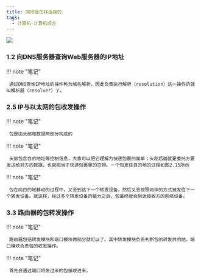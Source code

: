 ```yaml
---
title: 网络是怎样连接的
tags:
  - 计算机-计算机综合
---
```


![](https://cdn.weread.qq.com/weread/cover/15/YueWen_907755/s_YueWen_907755.jpg)


### 1.2 向DNS服务器查询Web服务器的IP地址




!!! note "笔记"

	 通过DNS查询IP地址的操作称为域名解析，因此负责执行解析（resolution）这一操作的就叫解析器（resolver）了。 


### 2.5 IP与以太网的包收发操作




!!! note "笔记"

	 包是由头部和数据两部分构成的 


!!! note "笔记"

	 头部包含目的地址等控制信息，大家可以把它理解为快递包裹的面单；头部后面就是委托方要发送给对方的数据，也就相当于快递包裹里的货物。一个包发往目的地的过程如图2.15所示 


!!! note "笔记"

	 包在向目的地移动的过程中，又会到达下一个转发设备，然后又会按照同样的方式被发往下一个转发设备。就这样，经过多个转发设备的接力之后，包最终就会到达接收方的网络设备。 


### 3.3 路由器的包转发操作




!!! note "笔记"

	 路由器包括转发模块和端口模块两部分就可以了。其中转发模块负责判断包的转发目的地，端口模块负责包的收发操作。 


!!! note "笔记"

	 首先会通过端口将发过来的包接收进来， 

